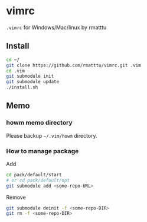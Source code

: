 # vimrc

`.vimrc` for Windows/Mac/linux by rmatttu

## Install

```bash
cd ~/
git clone https://github.com/rmatttu/vimrc.git .vim
cd .vim
git submodule init
git submodule update
./install.sh
```

## Memo

### howm memo directory

Please backup `~/.vim/howm` directory.

### How to manage package

Add

```bash
cd pack/default/start
# or cd pack/default/opt
git submodule add <some-repo-URL>
```

Remove

```bash
git submodule deinit -f <some-repo-DIR>
git rm -f <some-repo-DIR>
```

